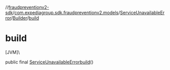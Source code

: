 //[fraudpreventionv2-sdk](../../../../index.md)/[com.expediagroup.sdk.fraudpreventionv2.models](../../index.md)/[ServiceUnavailableError](../index.md)/[Builder](index.md)/[build](build.md)

# build

[JVM]\

public final [ServiceUnavailableError](../index.md)[build](build.md)()
